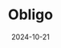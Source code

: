 ---  
layout: startup_page  
title: "Obligo"  
id: "myobligo.com"  
permalink: "/obligomyobligo.com10212024/"  
website: "https://myobligo.com/"  
funding_round: ""  
funding_amount: "$35M"  
investors: "83North, True Global Ventures, 10D, Entrée Capital, HighSage Ventures, MUFG Innovation Partners, Viola Credit"  
about: "Obligo is a fintech company offering flexible security deposit solutions to build trust between renters and landlords. It utilizes bank-issued Letters of Credit and AI to determine renter eligibility for deposit-free renting, simplifying the move-in and move-out process. The company partners with property management software companies to offer its solutions widely."  
markets: "Fintech, Real Estate, Proptech"  
hq: "New York, New York, United States"  
founded_year: "2017"  
linkedin: "https://www.linkedin.com/company/depositfree"  
twitter: "https://twitter.com/Myobligo"  
instagram: ""  
facebook: "https://www.facebook.com/Myobligo/"  
crunchbase: "https://www.crunchbase.com/organization/obligo"  
pitchbook: "https://pitchbook.com/profiles/company/229348-63"  

date_display: "21-Oct-2024"  
date: "2024-10-21"

# SEO Optimization  
meta_title: "Obligo -  Funding ($35M)"  
meta_description: "Obligo, Obligo is a fintech company offering flexible security deposit solutions to build trust between renters and landlords. It utilizes bank-issued Letters..."  
meta_keywords: "Obligo, Fintech, Real Estate, Proptech,  funding"  
canonical_url: "https://startup.projectstartups.com/obligomyobligo.com10212024/"  
---